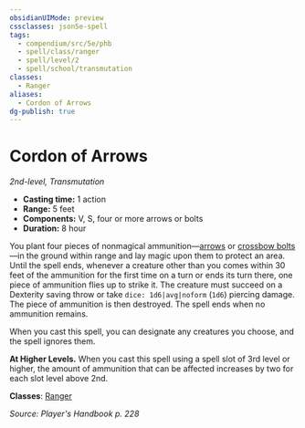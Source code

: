 ```yaml
---
obsidianUIMode: preview
cssclasses: json5e-spell
tags:
  - compendium/src/5e/phb
  - spell/class/ranger
  - spell/level/2
  - spell/school/transmutation
classes:
  - Ranger
aliases:
  - Cordon of Arrows
dg-publish: true
---
```

# Cordon of Arrows
*2nd-level, Transmutation*  

- **Casting time:** 1 action
- **Range:** 5 feet
- **Components:** V, S, four or more arrows or bolts
- **Duration:** 8 hour

You plant four pieces of nonmagical ammunition—[arrows](/Admin/CLI/items/arrow.md) or [crossbow bolts](/Admin/CLI/items/crossbow-bolt.md)—in the ground within range and lay magic upon them to protect an area. Until the spell ends, whenever a creature other than you comes within 30 feet of the ammunition for the first time on a turn or ends its turn there, one piece of ammunition flies up to strike it. The creature must succeed on a Dexterity saving throw or take `dice: 1d6|avg|noform` (`1d6`) piercing damage. The piece of ammunition is then destroyed. The spell ends when no ammunition remains.

When you cast this spell, you can designate any creatures you choose, and the spell ignores them.

**At Higher Levels.** When you cast this spell using a spell slot of 3rd level or higher, the amount of ammunition that can be affected increases by two for each slot level above 2nd.

**Classes**: [Ranger](/Admin/CLI/classes/ranger.md)

*Source: Player's Handbook p. 228*
